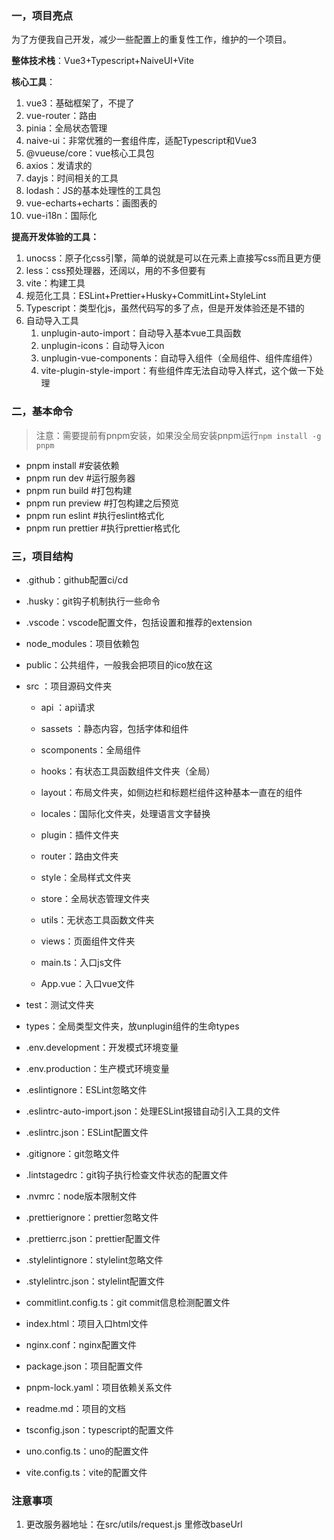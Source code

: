 ### 一，项目亮点

为了方便我自己开发，减少一些配置上的重复性工作，维护的一个项目。

**整体技术栈**：Vue3+Typescript+NaiveUI+Vite

**核心工具**：

1. vue3：基础框架了，不提了
2. vue-router：路由
3. pinia：全局状态管理
4. naive-ui：非常优雅的一套组件库，适配Typescript和Vue3
5. @vueuse/core：vue核心工具包
6. axios：发请求的
7. dayjs：时间相关的工具
8. lodash：JS的基本处理性的工具包
9. vue-echarts+echarts：画图表的
10. vue-i18n：国际化

**提高开发体验的工具：**

1. unocss：原子化css引擎，简单的说就是可以在元素上直接写css而且更方便
2. less：css预处理器，还阔以，用的不多但要有
3. vite：构建工具
4. 规范化工具：ESLint+Prettier+Husky+CommitLint+StyleLint
5. Typescript：类型化js，虽然代码写的多了点，但是开发体验还是不错的
6. 自动导入工具
   1. unplugin-auto-import：自动导入基本vue工具函数
   2. unplugin-icons：自动导入icon
   3. unplugin-vue-components：自动导入组件（全局组件、组件库组件）
   4. vite-plugin-style-import：有些组件库无法自动导入样式，这个做一下处理

### 二，基本命令

> 注意：需要提前有pnpm安装，如果没全局安装pnpm运行`npm install -g pnpm`

- pnpm install #安装依赖
- pnpm run dev #运行服务器
- pnpm run build #打包构建
- pnpm run preview #打包构建之后预览
- pnpm run eslint #执行eslint格式化
- pnpm run prettier #执行prettier格式化

### 三，项目结构

- .github：github配置ci/cd

- .husky：git钩子机制执行一些命令

- .vscode：vscode配置文件，包括设置和推荐的extension

- node_modules：项目依赖包

- public：公共组件，一般我会把项目的ico放在这

- src ：项目源码文件夹

  - api ：api请求

  - sassets ：静态内容，包括字体和组件

  - scomponents：全局组件

  - hooks：有状态工具函数组件文件夹（全局）

  - layout：布局文件夹，如侧边栏和标题栏组件这种基本一直在的组件

  - locales：国际化文件夹，处理语言文字替换

  - plugin：插件文件夹

  - router：路由文件夹

  - style：全局样式文件夹

  - store：全局状态管理文件夹

  - utils：无状态工具函数文件夹

  - views：页面组件文件夹

  - main.ts：入口js文件

  - App.vue：入口vue文件

- test：测试文件夹
- types：全局类型文件夹，放unplugin组件的生命types
- .env.development：开发模式环境变量
- .env.production：生产模式环境变量
- .eslintignore：ESLint忽略文件
- .eslintrc-auto-import.json：处理ESLint报错自动引入工具的文件
- .eslintrc.json：ESLint配置文件
- .gitignore：git忽略文件
- .lintstagedrc：git钩子执行检查文件状态的配置文件
- .nvmrc：node版本限制文件
- .prettierignore：prettier忽略文件
- .prettierrc.json：prettier配置文件
- .stylelintignore：stylelint忽略文件
- .stylelintrc.json：stylelint配置文件
- commitlint.config.ts：git commit信息检测配置文件
- index.html：项目入口html文件
- nginx.conf：nginx配置文件
- package.json：项目配置文件
- pnpm-lock.yaml：项目依赖关系文件
- readme.md：项目的文档
- tsconfig.json：typescript的配置文件
- uno.config.ts：uno的配置文件
- vite.config.ts：vite的配置文件

### 注意事项

1. 更改服务器地址：在src/utils/request.js 里修改baseUrl
